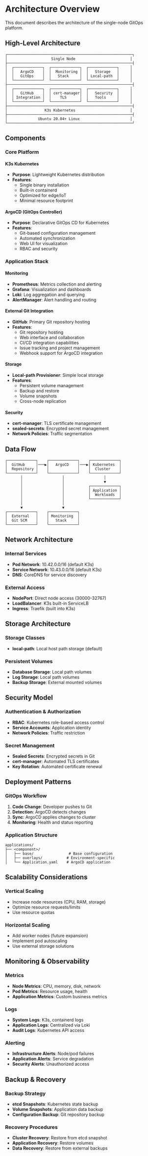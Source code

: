 # Architecture Overview

This document describes the architecture of the single-node GitOps platform.

## High-Level Architecture

```ascii
┌─────────────────────────────────────────────────────────┐
│                    Single Node                         │
├─────────────────────────────────────────────────────────┤
│  ┌─────────────┐  ┌─────────────┐  ┌─────────────┐     │
│  │   ArgoCD    │  │  Monitoring │  │   Storage   │     │
│  │   GitOps    │  │   Stack     │  │ Local-path  │     │
│  └─────────────┘  └─────────────┘  └─────────────┘     │
├─────────────────────────────────────────────────────────┤
│  ┌─────────────┐  ┌─────────────┐  ┌─────────────┐     │
│  │   GitHub    │  │ cert-manager│  │   Security  │     │
│  │ Integration │  │    TLS      │  │   Tools     │     │
│  └─────────────┘  └─────────────┘  └─────────────┘     │
├─────────────────────────────────────────────────────────┤
│                 K3s Kubernetes                         │
├─────────────────────────────────────────────────────────┤
│              Ubuntu 20.04+ Linux                       │
└─────────────────────────────────────────────────────────┘
```

## Components

### Core Platform

#### K3s Kubernetes

- **Purpose**: Lightweight Kubernetes distribution
- **Features**:
  - Single binary installation
  - Built-in containerd
  - Optimized for edge/IoT
  - Minimal resource footprint

#### ArgoCD (GitOps Controller)

- **Purpose**: Declarative GitOps CD for Kubernetes
- **Features**:
  - Git-based configuration management
  - Automated synchronization
  - Web UI for visualization
  - RBAC and security

### Application Stack

#### Monitoring

- **Prometheus**: Metrics collection and alerting
- **Grafana**: Visualization and dashboards
- **Loki**: Log aggregation and querying
- **AlertManager**: Alert handling and routing

#### External Git Integration

- **GitHub**: Primary Git repository hosting
- **Features**:
  - Git repository hosting
  - Web interface and collaboration
  - CI/CD integration capabilities
  - Issue tracking and project management
  - Webhook support for ArgoCD integration

#### Storage

- **Local-path Provisioner**: Simple local storage
- **Features**:
  - Persistent volume management
  - Backup and restore
  - Volume snapshots
  - Cross-node replication

#### Security

- **cert-manager**: TLS certificate management
- **sealed-secrets**: Encrypted secret management
- **Network Policies**: Traffic segmentation

## Data Flow

```ascii
┌─────────────┐    ┌─────────────┐    ┌─────────────┐
│  GitHub     │───▶│   ArgoCD    │───▶│ Kubernetes  │
│  Repository │    │             │    │  Cluster    │
└─────────────┘    └─────────────┘    └─────────────┘
       │                  │                  │
       │                  │                  ▼
       │                  │           ┌─────────────┐
       │                  │           │ Application │
       │                  │           │  Workloads  │
       │                  │           └─────────────┘
       │                  │
       ▼                  ▼
┌─────────────┐    ┌─────────────┐
│  External   │    │ Monitoring  │
│  Git SCM    │    │   Stack     │
└─────────────┘    └─────────────┘
```

## Network Architecture

### Internal Services

- **Pod Network**: 10.42.0.0/16 (default K3s)
- **Service Network**: 10.43.0.0/16 (default K3s)
- **DNS**: CoreDNS for service discovery

### External Access

- **NodePort**: Direct node access (30000-32767)
- **LoadBalancer**: K3s built-in ServiceLB
- **Ingress**: Traefik (built into K3s)

## Storage Architecture

### Storage Classes

- **local-path**: Local host path storage (default)

### Persistent Volumes

- **Database Storage**: Local path volumes
- **Log Storage**: Local path volumes
- **Backup Storage**: External mounted volumes

## Security Model

### Authentication & Authorization

- **RBAC**: Kubernetes role-based access control
- **Service Accounts**: Application identity
- **Network Policies**: Traffic restriction

### Secret Management

- **Sealed Secrets**: Encrypted secrets in Git
- **cert-manager**: Automated TLS certificates
- **Key Rotation**: Automated certificate renewal

## Deployment Patterns

### GitOps Workflow

1. **Code Change**: Developer pushes to Git
2. **Detection**: ArgoCD detects changes
3. **Sync**: ArgoCD applies changes to cluster
4. **Monitoring**: Health and status reporting

### Application Structure

```text
applications/
├── <component>/
│   ├── base/                # Base configuration
│   ├── overlays/           # Environment-specific
│   └── Application.yaml    # ArgoCD application
```

## Scalability Considerations

### Vertical Scaling

- Increase node resources (CPU, RAM, storage)
- Optimize resource requests/limits
- Use resource quotas

### Horizontal Scaling

- Add worker nodes (future expansion)
- Implement pod autoscaling
- Use external storage solutions

## Monitoring & Observability

### Metrics

- **Node Metrics**: CPU, memory, disk, network
- **Pod Metrics**: Resource usage, health
- **Application Metrics**: Custom business metrics

### Logs

- **System Logs**: K3s, containerd logs
- **Application Logs**: Centralized via Loki
- **Audit Logs**: Kubernetes API access

### Alerting

- **Infrastructure Alerts**: Node/pod failures
- **Application Alerts**: Service degradation
- **Security Alerts**: Unauthorized access

## Backup & Recovery

### Backup Strategy

- **etcd Snapshots**: Kubernetes state backup
- **Volume Snapshots**: Application data backup
- **Configuration Backup**: Git repository backup

### Recovery Procedures

- **Cluster Recovery**: Restore from etcd snapshot
- **Application Recovery**: Restore volumes
- **Data Recovery**: Restore from external backups
